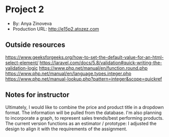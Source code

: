 # Project 2
+ By: Anya Zinoveva
+ Production URL: <http://e15p2.atozez.com>

## Outside resources
<https://www.geeksforgeeks.org/how-to-set-the-default-value-for-an-html-select-element/>
<https://laravel.com/docs/5.8/validation#quick-writing-the-validation-logic>
<https://www.php.net/manual/en/function.round.php>
<https://www.php.net/manual/en/language.types.integer.php>
<https://www.php.net/manual-lookup.php?pattern=integer&scope=quickref>

## Notes for instructor
Ultimately, I would like to combine the price and product title in a dropdown format.  The information will be pulled from the database. I'm also planning to incorporate a graph, to represent sales trends/best performing products.
The current version functions as an estimator / prototype:  I adjusted the design to align it with the requirements of the assignment.